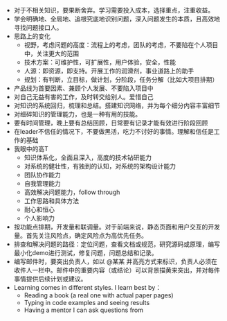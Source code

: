 - 对于不相关知识，要果断舍弃。学习需要投入成本，选择重点，注重收益。
- 学会明确地、全局地、追根究底地识别问题，深入问题发生的本质，且高效地寻找问题接口人。
- 思路上的变化
    - 视野，考虑问题的高度：流程上的考虑，团队的考虑，不要陷在个人项目中，关注更大的范围
    - 技术方案：可维护性，可扩展性，用户体验，安全，性能
    - 人源：即资源，即支持。开展工作的润滑剂，事业道路上的助手
    - 规划：有判断，立目标，做计划，分阶段，任务分解（比如大项目排期）
- 产品线为首要因素、兼顾个人发展、不要陷入项目中
- 对自己无益有害的工作，及时转交给别人。爱惜自己
- 对知识的系统回归，梳理和总结。搭建知识网络，并为每个细分内容丰富细节
- 对细碎知识的管理能力，也是一种有用的技能。
- 要有时间管理，晚上要有总结回顾，日常要有记录才能有效进行阶段回顾
- 在leader不信任的情况下，不要做黑活，吃力不讨好的事情。理解和信任是工作的基础
- 我眼中的高T
    - 知识体系化，全面且深入，高度的技术钻研能力
    - 对系统的健壮性，有独到的认知，对系统的架构设计能力
    - 团队协作能力
    - 自我管理能力
    - 高效解决问题能力，follow through
    - 工作思路和具体方法
    - 耐心和恒心
    - 个人影响力
- 按功能点排期，开发量和联调量。对于前端来说，静态页面和用户交互的开发量。首先关注风险点，确定风险点为高优先任务。
- 排查和解决问题的路径：定位问题，查看文档或规范，研究源码或原理，编写最小化demo进行测试，修复问题，问题总结和记录。
- 编写邮件时，要突出负责人，如以 @某某 并高亮方式来标识，负责人必须在收件人一栏中。邮件中的重要内容（或结论）可以背景描黄来突出，并对每件事情提供后续计划或建议。
- Learning comes in different styles. I learn best by：
    - Reading a book (a real one with actual paper pages)
    - Typing in code examples and seeing results
    - Having a mentor I can ask questions from